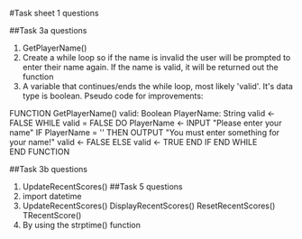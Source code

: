#Task sheet 1 questions

##Task 3a questions
1. GetPlayerName()
2. Create a while loop so if the name is invalid the user will be prompted to enter their name again. If the name is valid, it will be returned out the function
3. A variable that continues/ends the while loop, most likely 'valid'. It's data type is boolean. 
Pseudo code for improvements:

FUNCTION GetPlayerName()
	valid: Boolean
	PlayerName: String
	valid <- FALSE
	WHILE valid = FALSE DO
		PlayerName <- INPUT "Please enter your name"
		IF PlayerName = '' THEN
			OUTPUT "You must enter something for your name!"
			valid <- FALSE
		ELSE
			valid <- TRUE
		END IF
	END WHILE	
END FUNCTION

##Task 3b questions
1. UpdateRecentScores()
##Task 5 questions
1. import datetime
2. UpdateRecentScores()
	DisplayRecentScores()
	ResetRecentScores()
	TRecentScore()
3. By using the strptime() function	
	
